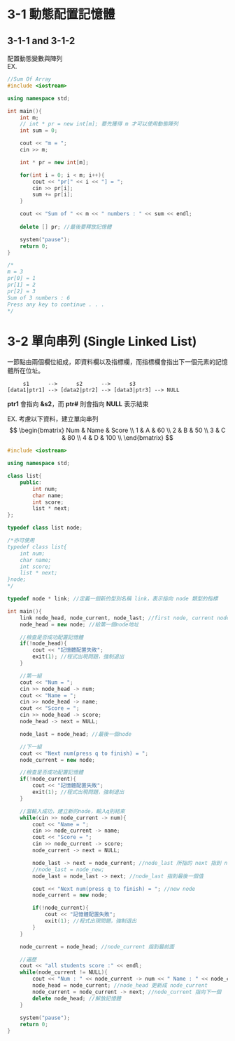 # 3-1 動態配置記憶體

## 3-1-1 and 3-1-2
配置動態變數與陣列 </br>
EX. </br>
```c++
//Sum Of Array
#include <iostream>

using namespace std;

int main(){
    int m;
    // int * pr = new int[m]; 要先獲得 m 才可以使用動態陣列
    int sum = 0;

    cout << "m = ";
    cin >> m;

    int * pr = new int[m];

    for(int i = 0; i < m; i++){
        cout << "pr[" << i << "] = ";
        cin >> pr[i];
        sum += pr[i];
    }

    cout << "Sum of " << m << " numbers : " << sum << endl; 
    
    delete [] pr; //最後要釋放記憶體

    system("pause");
    return 0;
}

/*
m = 3
pr[0] = 1
pr[1] = 2
pr[2] = 3
Sum of 3 numbers : 6
Press any key to continue . . .
*/
```

# 3-2 單向串列 (Single Linked List)
一節點由兩個欄位組成，即資料欄以及指標欄，而指標欄會指出下一個元素的記憶體所在位址。

         s1      -->      s2      -->      s3
    [data1|ptr1] --> [data2|ptr2] --> [data3|ptr3] --> NULL

**ptr1** 會指向 **&s2**，而 **ptr#** 則會指向 **NULL** 表示結束

EX. 考慮以下資料，建立單向串列 </br>
$$
 \begin{bmatrix}
   Num & Name & Score \\
   1 & A & 60         \\
   2 & B & 50         \\
   3 & C & 80         \\
   4 & D & 100        \\
  \end{bmatrix}
$$

```c++
#include <iostream>

using namespace std;

class list{
    public:
        int num;
        char name;
        int score;
        list * next;
};

typedef class list node;

/*亦可使用
typedef class list{
    int num;
    char name;
    int score;
    list * next;
}node;
*/

typedef node * link; //定義一個新的型別名稱 link，表示指向 node 類型的指標

int main(){
    link node_head, node_current, node_last; //first node, current node, last node
    node_head = new node; //給第一個node地址

    //檢查是否成功配置記憶體
    if(!node_head){
        cout << "記憶體配置失敗";
        exit(1); //程式出現問題，強制退出
    }

    //第一組
    cout << "Num = ";
    cin >> node_head -> num;
    cout << "Name = ";
    cin >> node_head -> name;
    cout << "Score = ";
    cin >> node_head -> score;
    node_head -> next = NULL;

    node_last = node_head; //最後一個node

    //下一組
    cout << "Next num(press q to finish) = ";
    node_current = new node;

    //檢查是否成功配置記憶體
    if(!node_current){
        cout << "記憶體配置失敗";
        exit(1); //程式出現問題，強制退出
    }

    //當輸入成功，建立新的node，輸入q則結束
    while(cin >> node_current -> num){
        cout << "Name = ";
        cin >> node_current -> name;
        cout << "Score = ";
        cin >> node_current -> score;
        node_current -> next = NULL;

        node_last -> next = node_current; //node_last 所指的 next 指到 node_current
        //node_last = node_new;
        node_last = node_last -> next; //node_last 指到最後一個值

        cout << "Next num(press q to finish) = "; //new node
        node_current = new node;

        if(!node_current){
            cout << "記憶體配置失敗";
            exit(1); //程式出現問題，強制退出
        }   
    }

    node_current = node_head; //node_current 指到最前面

    //遍歷
    cout << "all students score :" << endl;
    while(node_current != NULL){
        cout << "Num : " << node_current -> num << " Name : " << node_current -> name << " Score : " << node_current -> score << endl;
        node_head = node_current; //node_head 更新成 node_current
        node_current = node_current -> next; //node_current 指向下一個
        delete node_head; //解放記憶體
    }
    
    system("pause");
    return 0;
}
```
